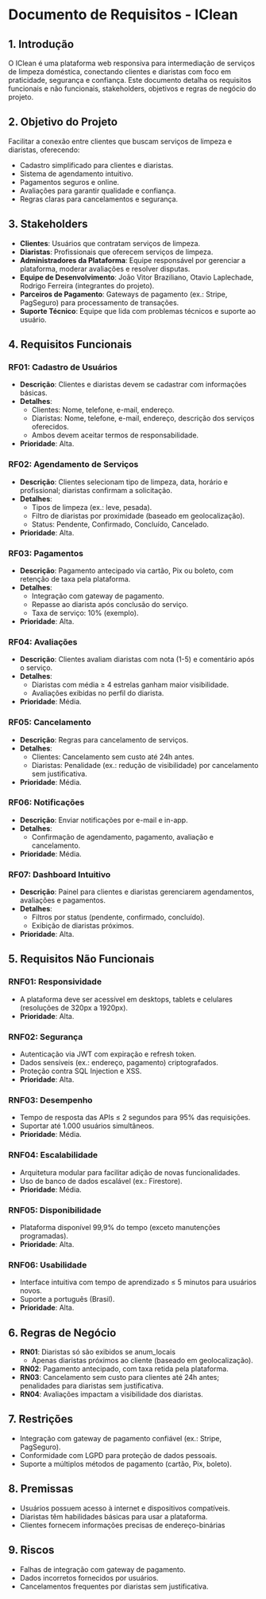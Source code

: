 # Documento de Requisitos - IClean

## **1. Introdução**
O IClean é uma plataforma web responsiva para intermediação de serviços de limpeza doméstica, conectando clientes e diaristas com foco em praticidade, segurança e confiança. Este documento detalha os requisitos funcionais e não funcionais, stakeholders, objetivos e regras de negócio do projeto.

## **2. Objetivo do Projeto**
Facilitar a conexão entre clientes que buscam serviços de limpeza e diaristas, oferecendo:
- Cadastro simplificado para clientes e diaristas.
- Sistema de agendamento intuitivo.
- Pagamentos seguros e online.
- Avaliações para garantir qualidade e confiança.
- Regras claras para cancelamentos e segurança.

## **3. Stakeholders**
- **Clientes**: Usuários que contratam serviços de limpeza.
- **Diaristas**: Profissionais que oferecem serviços de limpeza.
- **Administradores da Plataforma**: Equipe responsável por gerenciar a plataforma, moderar avaliações e resolver disputas.
- **Equipe de Desenvolvimento**: João Vitor Braziliano, Otavio Laplechade, Rodrigo Ferreira (integrantes do projeto).
- **Parceiros de Pagamento**: Gateways de pagamento (ex.: Stripe, PagSeguro) para processamento de transações.
- **Suporte Técnico**: Equipe que lida com problemas técnicos e suporte ao usuário.

## **4. Requisitos Funcionais**
### **RF01: Cadastro de Usuários**
- **Descrição**: Clientes e diaristas devem se cadastrar com informações básicas.
- **Detalhes**:
  - Clientes: Nome, telefone, e-mail, endereço.
  - Diaristas: Nome, telefone, e-mail, endereço, descrição dos serviços oferecidos.
  - Ambos devem aceitar termos de responsabilidade.
- **Prioridade**: Alta.

### **RF02: Agendamento de Serviços**
- **Descrição**: Clientes selecionam tipo de limpeza, data, horário e profissional; diaristas confirmam a solicitação.
- **Detalhes**:
  - Tipos de limpeza (ex.: leve, pesada).
  - Filtro de diaristas por proximidade (baseado em geolocalização).
  - Status: Pendente, Confirmado, Concluído, Cancelado.
- **Prioridade**: Alta.

### **RF03: Pagamentos**
- **Descrição**: Pagamento antecipado via cartão, Pix ou boleto, com retenção de taxa pela plataforma.
- **Detalhes**:
  - Integração com gateway de pagamento.
  - Repasse ao diarista após conclusão do serviço.
  - Taxa de serviço: 10% (exemplo).
- **Prioridade**: Alta.

### **RF04: Avaliações**
- **Descrição**: Clientes avaliam diaristas com nota (1-5) e comentário após o serviço.
- **Detalhes**:
  - Diaristas com média ≥ 4 estrelas ganham maior visibilidade.
  - Avaliações exibidas no perfil do diarista.
- **Prioridade**: Média.

### **RF05: Cancelamento**
- **Descrição**: Regras para cancelamento de serviços.
- **Detalhes**:
  - Clientes: Cancelamento sem custo até 24h antes.
  - Diaristas: Penalidade (ex.: redução de visibilidade) por cancelamento sem justificativa.
- **Prioridade**: Média.

### **RF06: Notificações**
- **Descrição**: Enviar notificações por e-mail e in-app.
- **Detalhes**:
  - Confirmação de agendamento, pagamento, avaliação e cancelamento.
- **Prioridade**: Média.

### **RF07: Dashboard Intuitivo**
- **Descrição**: Painel para clientes e diaristas gerenciarem agendamentos, avaliações e pagamentos.
- **Detalhes**:
  - Filtros por status (pendente, confirmado, concluído).
  - Exibição de diaristas próximos.
- **Prioridade**: Alta.

## **5. Requisitos Não Funcionais**
### **RNF01: Responsividade**
- A plataforma deve ser acessível em desktops, tablets e celulares (resoluções de 320px a 1920px).
- **Prioridade**: Alta.

### **RNF02: Segurança**
- Autenticação via JWT com expiração e refresh token.
- Dados sensíveis (ex.: endereço, pagamento) criptografados.
- Proteção contra SQL Injection e XSS.
- **Prioridade**: Alta.

### **RNF03: Desempenho**
- Tempo de resposta das APIs ≤ 2 segundos para 95% das requisições.
- Suportar até 1.000 usuários simultâneos.
- **Prioridade**: Média.

### **RNF04: Escalabilidade**
- Arquitetura modular para facilitar adição de novas funcionalidades.
- Uso de banco de dados escalável (ex.: Firestore).
- **Prioridade**: Média.

### **RNF05: Disponibilidade**
- Plataforma disponível 99,9% do tempo (exceto manutenções programadas).
- **Prioridade**: Alta.

### **RNF06: Usabilidade**
- Interface intuitiva com tempo de aprendizado ≤ 5 minutos para usuários novos.
- Suporte a português (Brasil).
- **Prioridade**: Alta.

## **6. Regras de Negócio**
- **RN01**: Diaristas só são exibidos se anum_locais
  - Apenas diaristas próximos ao cliente (baseado em geolocalização).
- **RN02**: Pagamento antecipado, com taxa retida pela plataforma.
- **RN03**: Cancelamento sem custo para clientes até 24h antes; penalidades para diaristas sem justificativa.
- **RN04**: Avaliações impactam a visibilidade dos diaristas.

## **7. Restrições**
- Integração com gateway de pagamento confiável (ex.: Stripe, PagSeguro).
- Conformidade com LGPD para proteção de dados pessoais.
- Suporte a múltiplos métodos de pagamento (cartão, Pix, boleto).

## **8. Premissas**
- Usuários possuem acesso à internet e dispositivos compatíveis.
- Diaristas têm habilidades básicas para usar a plataforma.
- Clientes fornecem informações precisas de endereço-binárias

## **9. Riscos**
- Falhas de integração com gateway de pagamento.
- Dados incorretos fornecidos por usuários.
- Cancelamentos frequentes por diaristas sem justificativa.